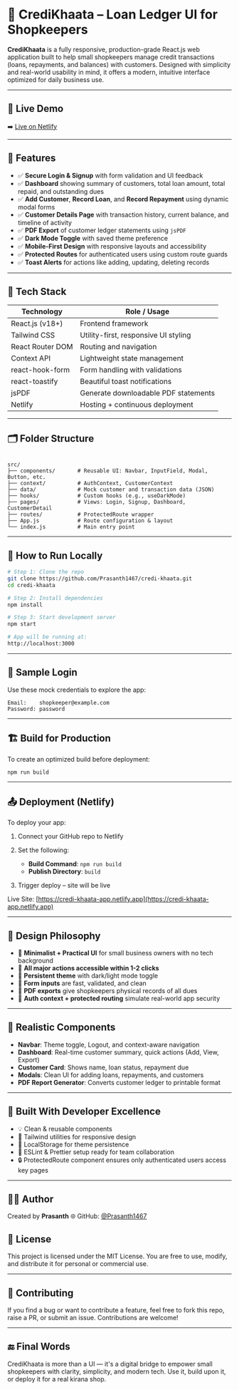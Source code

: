 # 📘 CrediKhaata – Loan Ledger UI for Shopkeepers

**CrediKhaata** is a fully responsive, production-grade React.js web application built to help small shopkeepers manage credit transactions (loans, repayments, and balances) with customers. Designed with simplicity and real-world usability in mind, it offers a modern, intuitive interface optimized for daily business use.

---

## 🔗 Live Demo

➡️ [Live on Netlify](https://credi-khaata-app.netlify.app)

---

## 🚀 Features

- ✅ **Secure Login & Signup** with form validation and UI feedback
- ✅ **Dashboard** showing summary of customers, total loan amount, total repaid, and outstanding dues
- ✅ **Add Customer**, **Record Loan**, and **Record Repayment** using dynamic modal forms
- ✅ **Customer Details Page** with transaction history, current balance, and timeline of activity
- ✅ **PDF Export** of customer ledger statements using `jsPDF`
- ✅ **Dark Mode Toggle** with saved theme preference
- ✅ **Mobile-First Design** with responsive layouts and accessibility
- ✅ **Protected Routes** for authenticated users using custom route guards
- ✅ **Toast Alerts** for actions like adding, updating, deleting records

---

## 🧩 Tech Stack

| Technology         | Role / Usage                          |
|--------------------|----------------------------------------|
| React.js (v18+)    | Frontend framework                     |
| Tailwind CSS       | Utility-first, responsive UI styling   |
| React Router DOM   | Routing and navigation                 |
| Context API        | Lightweight state management           |
| react-hook-form    | Form handling with validations         |
| react-toastify     | Beautiful toast notifications          |
| jsPDF              | Generate downloadable PDF statements   |
| Netlify            | Hosting + continuous deployment        |

---

## 🗂️ Folder Structure

```

src/
├── components/       # Reusable UI: Navbar, InputField, Modal, Button, etc.
├── context/          # AuthContext, CustomerContext
├── data/             # Mock customer and transaction data (JSON)
├── hooks/            # Custom hooks (e.g., useDarkMode)
├── pages/            # Views: Login, Signup, Dashboard, CustomerDetail
├── routes/           # ProtectedRoute wrapper
├── App.js            # Route configuration & layout
└── index.js          # Main entry point

````

---

## 🧪 How to Run Locally

```bash
# Step 1: Clone the repo
git clone https://github.com/Prasanth1467/credi-khaata.git
cd credi-khaata

# Step 2: Install dependencies
npm install

# Step 3: Start development server
npm start

# App will be running at:
http://localhost:3000
````

---

## 🧾 Sample Login

Use these mock credentials to explore the app:

```
Email:    shopkeeper@example.com
Password: password
```

---

## 🏗️ Build for Production

To create an optimized build before deployment:

```bash
npm run build
```

---

## 📤 Deployment (Netlify)

To deploy your app:

1. Connect your GitHub repo to Netlify
2. Set the following:

   * **Build Command**: `npm run build`
   * **Publish Directory**: `build`
3. Trigger deploy – site will be live

Live Site: [https://credi-khaata-app.netlify.app](https://credi-khaata-app.netlify.app)

---

## 🧠 Design Philosophy

* 🔹 **Minimalist + Practical UI** for small business owners with no tech background
* 🔹 **All major actions accessible within 1-2 clicks**
* 🔹 **Persistent theme** with dark/light mode toggle
* 🔹 **Form inputs** are fast, validated, and clean
* 🔹 **PDF exports** give shopkeepers physical records of all dues
* 🔹 **Auth context + protected routing** simulate real-world app security

---

## 🎯 Realistic Components

* **Navbar**: Theme toggle, Logout, and context-aware navigation
* **Dashboard**: Real-time customer summary, quick actions (Add, View, Export)
* **Customer Card**: Shows name, loan status, repayment due
* **Modals**: Clean UI for adding loans, repayments, and customers
* **PDF Report Generator**: Converts customer ledger to printable format

---

## 🧱 Built With Developer Excellence

* 💡 Clean & reusable components
* 🌈 Tailwind utilities for responsive design
* 🧪 LocalStorage for theme persistence
* 🧼 ESLint & Prettier setup ready for team collaboration
* 🔒 ProtectedRoute component ensures only authenticated users access key pages

---

## 👨‍💻 Author

Created by **Prasanth**
🌐 GitHub: [@Prasanth1467](https://github.com/Prasanth1467)

## 📄 License

This project is licensed under the MIT License. You are free to use, modify, and distribute it for personal or commercial use.

---

## 💬 Contributing

If you find a bug or want to contribute a feature, feel free to fork this repo, raise a PR, or submit an issue. Contributions are welcome!

---

## 🔚 Final Words

CrediKhaata is more than a UI — it's a digital bridge to empower small shopkeepers with clarity, simplicity, and modern tech. Use it, build upon it, or deploy it for a real kirana shop.

